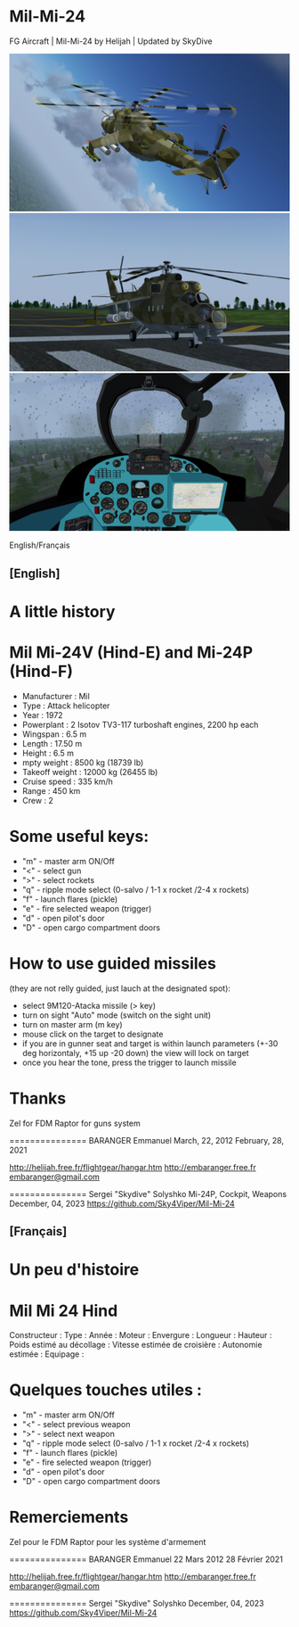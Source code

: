 # Mil-Mi-24
FG Aircraft  | Mil-Mi-24 by Helijah | Updated by SkyDive

<img src=https://github.com/Sky4Viper/Mil-Mi-24/blob/master/Previews/mi24p-5.png alt=Mi-24P-splashscreen-5><br>
<img src=https://github.com/Sky4Viper/Mil-Mi-24/blob/master/Previews/mi24p-1.png alt=Mi-24P-splashscreen-1><br>
<img src=https://github.com/Sky4Viper/Mil-Mi-24/blob/master/Previews/mi24p-0.png alt=Mi-24P-splashscreen-0><br>

English/Français

[English]
----------

A little history
================

Mil Mi-24V (Hind-E) and Mi-24P (Hind-F)
==============

- Manufacturer                  : Mil
- Type                          : Attack helicopter
- Year                          : 1972
- Powerplant                    : 2 Isotov TV3-117 turboshaft engines, 2200 hp each
- Wingspan                      : 6.5 m
- Length                        : 17.50 m
- Height                        : 6.5 m
- mpty weight                   : 8500 kg (18739 lb)
- Takeoff weight                : 12000 kg (26455 lb)
- Cruise speed                  : 335 km/h
- Range                         : 450 km
- Crew                          : 2

Some useful keys:
=================
- "m" - master arm ON/Off
- "<" - select gun
- ">" - select rockets
- "q" - ripple mode select (0-salvo / 1-1 x rocket /2-4 x rockets)
- "f" - launch flares (pickle)
- "e" - fire selected weapon (trigger)
- "d" - open pilot's door
- "D" - open cargo compartment doors

How to use guided missiles 
==========================
(they are not relly guided, just lauch at the designated spot):
- select 9M120-Atacka missile (> key)
- turn on sight "Auto" mode (switch on the sight unit)
- turn on master arm (m key)
- mouse click on the target to designate
- if you are in gunner seat and target is within launch parameters (+-30 deg horizontaly, +15 up -20 down) the view will lock on target
- once you hear the tone, press the trigger to launch missile

Thanks
======

Zel for FDM
Raptor for guns system

===============
BARANGER Emmanuel
March, 22, 2012
February, 28, 2021

http://helijah.free.fr/flightgear/hangar.htm
http://embaranger.free.fr
embaranger@gmail.com

===============
Sergei "Skydive" Solyshko
Mi-24P, Cockpit, Weapons
December, 04, 2023
https://github.com/Sky4Viper/Mil-Mi-24


[Français]
----------

Un peu d'histoire
=================

Mil Mi 24 Hind
==============

Constructeur                  :
Type                          :
Année                         :
Moteur                        :
Envergure                     :
Longueur                      :
Hauteur                       :
Poids estimé au décollage     :
Vitesse estimée de croisière  :
Autonomie estimée             :
Equipage                      :


Quelques touches utiles :
=================
- "m" - master arm ON/Off
- "<" - select previous weapon
- ">" - select next weapon
- "q" - ripple mode select (0-salvo / 1-1 x rocket /2-4 x rockets)
- "f" - launch flares (pickle)
- "e" - fire selected weapon (trigger)
- "d" - open pilot's door
- "D" - open cargo compartment doors

Remerciements
=============

Zel pour le FDM
Raptor pour les système d'armement

===============
BARANGER Emmanuel
22 Mars 2012
28 Février 2021

http://helijah.free.fr/flightgear/hangar.htm
http://embaranger.free.fr
embaranger@gmail.com

===============
Sergei "Skydive" Solyshko
December, 04, 2023
https://github.com/Sky4Viper/Mil-Mi-24
